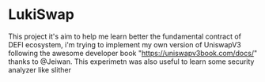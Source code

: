 # LukiSwap
This project it's aim to help me learn better the fundamental contract of DEFI ecosystem, i'm trying to implement my own version of UniswapV3 following the awesome developer book "https://uniswapv3book.com/docs/" thanks to @Jeiwan.
This experimetn was also useful to learn some security analyzer like slither
